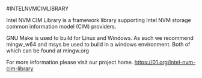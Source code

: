 #INTELNVMCIMLIBRARY

Intel NVM CIM Library is a framework library supporting Intel NVM 
storage common information model (CIM) providers. 

GNU Make is used to build for Linux and Windows.
As such we recommend mingw_w64 and msys be used to build in a windows
environment. Both of which can be found at mingw.org

For more information please visit our project home.
https://01.org/intel-nvm-cim-library
